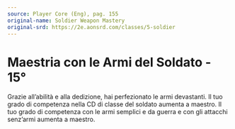 ```yaml
---
source: Player Core (Eng), pag. 155
original-name: Soldier Weapon Mastery
original-srd: https://2e.aonsrd.com/classes/5-soldier
---
```


# Maestria con le Armi del Soldato - 15°

Grazie all’abilità e alla dedizione, hai perfezionato le armi devastanti. Il tuo
grado di competenza nella CD di classe del soldato aumenta a maestro. Il tuo
grado di competenza con le armi semplici e da guerra e con gli attacchi
senz’armi aumenta a maestro.
